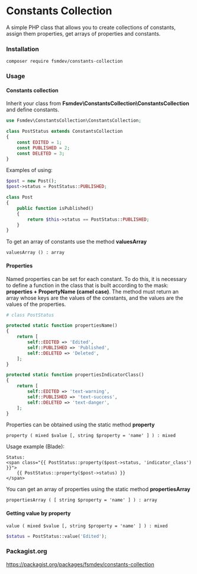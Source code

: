 Constants Collection
=====================

A simple PHP class that allows you to create collections of constants, assign them properties, get arrays of properties and constants.

### Installation

    composer require fsmdev/constants-collection

### Usage

#### Constants collection

Inherit your class from **Fsmdev\ConstantsCollection\ConstantsCollection** and define constants.

```php
use Fsmdev\ConstantsCollection\ConstantsCollection;

class PostStatus extends ConstantsCollection
{
    const EDITED = 1;
    const PUBLISHED = 2;
    const DELETED = 3;
}
```

Examples of using:

```php
$post = new Post();
$post->status = PostStatus::PUBLISHED;
```
```php
class Post
{
    public function isPublished()
    {
        return $this->status == PostStatus::PUBLISHED;
    }
}
```

To get an array of constants use the method **valuesArray**

    valuesArray () : array

#### Properties

Named properties can be set for each constant. To do this, it is necessary to define a function in the class that is built according to the mask: **properties + PropertyName (camel case)**. The method must return an array whose keys are the values of the constants, and the values are the values of the properties.

```php
# class PostStatus

protected static function propertiesName()
{
    return [
        self::EDITED => 'Edited',
        self::PUBLISHED => 'Published',
        self::DELETED => 'Deleted',
    ];
}

protected static function propertiesIndicatorClass()
{
    return [
        self::EDITED => 'text-warning',
        self::PUBLISHED => 'text-success',
        self::DELETED => 'text-danger',
    ];
}
```

Properties can be obtained using the static method **property**
    
    property ( mixed $value [, string $property = 'name' ] ) : mixed
    
Usage example (Blade):
    
```blade
Status:
<span class="{{ PostStatus::property($post->status, 'indicator_class') }}">
    {{ PostStatus::property($post->status) }}
</span>
```
You can get an array of properties using the static method **propertiesArray**

    propertiesArray ( [ string $property = 'name' ] ) : array

#### Getting value by property

    value ( mixed $value [, string $property = 'name' ] ) : mixed
    
```php
$status = PostStatus::value('Edited');
```

### Packagist.org

<https://packagist.org/packages/fsmdev/constants-collection>
